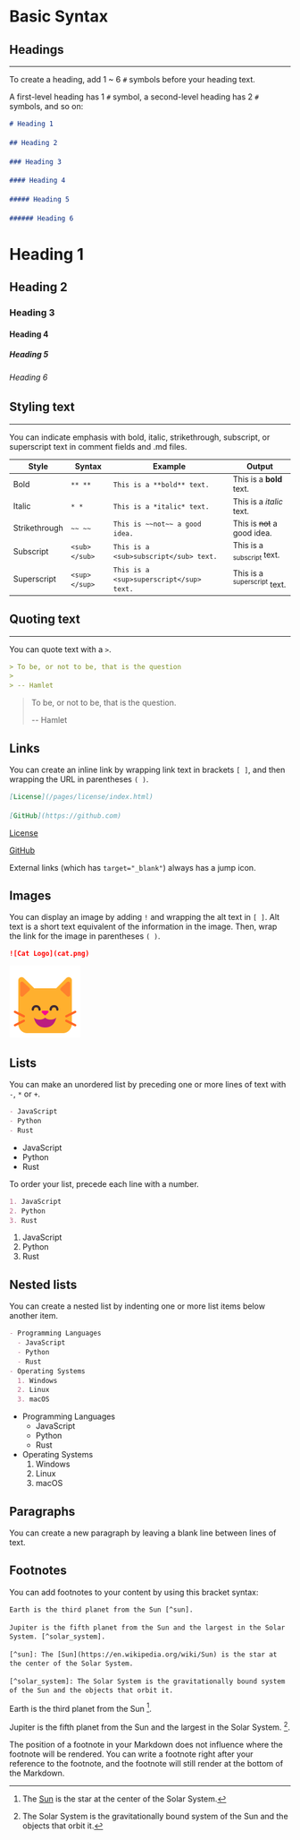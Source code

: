 # Basic Syntax

## Headings

---

To create a heading, add 1 ~ 6 `#` symbols before your heading text.

A first-level heading has 1 `#` symbol, a second-level heading has 2 `#` symbols, and so on:

```markdown
# Heading 1

## Heading 2

### Heading 3

#### Heading 4

##### Heading 5

###### Heading 6
```

# Heading 1

## Heading 2

### Heading 3

#### Heading 4

##### Heading 5

###### Heading 6

## Styling text

---

You can indicate emphasis with bold, italic, strikethrough, subscript, or superscript text in comment fields and .md files.

| Style         | Syntax         | Example                                  | Output                                 |
|---------------|----------------|------------------------------------------|----------------------------------------|
| Bold          | `** **`        | `This is a **bold** text.`               | This is a **bold** text.               |
| Italic        | `* *`          | `This is a *italic* text.`               | This is a *italic* text.               |
| Strikethrough | `~~ ~~`        | `This is ~~not~~ a good idea.`           | This is ~~not~~ a good idea.           |
| Subscript     | `<sub> </sub>` | `This is a <sub>subscript</sub> text.`   | This is a <sub>subscript</sub> text.   |
| Superscript   | `<sup> </sup>` | `This is a <sup>superscript</sup> text.` | This is a <sup>superscript</sup> text. |

## Quoting text

---

You can quote text with a `>`.

```markdown
> To be, or not to be, that is the question
> 
> -- Hamlet
```

> To be, or not to be, that is the question.
> 
> -- Hamlet

## Links

You can create an inline link by wrapping link text in brackets `[ ]`, and then wrapping the URL in parentheses `( )`.

```markdown
[License](/pages/license/index.html)

[GitHub](https://github.com)
```

[License](/pages/license/index.html)

[GitHub](https://github.com)

External links (which has `target="_blank"`) always has a jump icon.

## Images

You can display an image by adding `!` and wrapping the alt text in `[ ]`. Alt text is a short text equivalent of the information in the image. Then, wrap the link for the image in parentheses `( )`.

```markdown
![Cat Logo](cat.png)
```

![Cat Logo](cat.png)

## Lists

You can make an unordered list by preceding one or more lines of text with `-`, `*` or `+`.

```markdown
- JavaScript
- Python
- Rust
```

- JavaScript
- Python
- Rust

To order your list, precede each line with a number.

```markdown
1. JavaScript
2. Python
3. Rust
```

1. JavaScript
2. Python
3. Rust

## Nested lists

You can create a nested list by indenting one or more list items below another item.

```markdown
- Programming Languages
  - JavaScript
  - Python
  - Rust
- Operating Systems
  1. Windows
  2. Linux
  3. macOS
```

- Programming Languages
  - JavaScript
  - Python
  - Rust
- Operating Systems
  1. Windows
  2. Linux
  3. macOS

## Paragraphs

You can create a new paragraph by leaving a blank line between lines of text.

## Footnotes

You can add footnotes to your content by using this bracket syntax:

```text
Earth is the third planet from the Sun [^sun].

Jupiter is the fifth planet from the Sun and the largest in the Solar System. [^solar_system].

[^sun]: The [Sun](https://en.wikipedia.org/wiki/Sun) is the star at the center of the Solar System.

[^solar_system]: The Solar System is the gravitationally bound system of the Sun and the objects that orbit it.
```

Earth is the third planet from the Sun [^sun].

Jupiter is the fifth planet from the Sun and the largest in the Solar System. [^solar_system].

[^sun]: The [Sun](https://en.wikipedia.org/wiki/Sun) is the star at the center of the Solar System.

[^solar_system]: The Solar System is the gravitationally bound system of the Sun and the objects that orbit it.

The position of a footnote in your Markdown does not influence where the footnote will be rendered. You can write a footnote right after your reference to the footnote, and the footnote will still render at the bottom of the Markdown.
